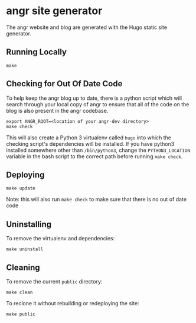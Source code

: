 # angr site generator

The angr website and blog are generated with the Hugo static site generator.

## Running Locally
```
make
```

## Checking for Out Of Date Code
To help keep the angr blog up to date, there is a python script which will search through your local copy of angr to ensure that all of the code on the blog is also present in the angr codebase.
```
export ANGR_ROOT=<location of your angr-dev directory>
make check
```
This will also create a Python 3 virtualenv called `hugo` into which the checking script's dependencies will be installed. If you have python3 installed somewhere other than `/bin/python3`, change the `PYTHON3_LOCATION` variable in the bash script to the correct path before running `make check`.

## Deploying
```
make update
```
Note: this will also run `make check` to make sure that there is no out of date code

## Uninstalling
To remove the virtualenv and dependencies:
```
make uninstall
```

## Cleaning
To remove the current `public` directory:
```
make clean
```
To reclone it without rebuilding or redeploying the site:
```
make public
```
